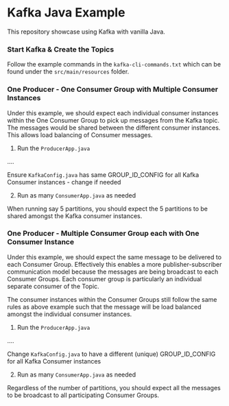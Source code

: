 # Kafka Java Example

This repository showcase using Kafka with vanilla Java.

### Start Kafka & Create the Topics

Follow the example commands in the `kafka-cli-commands.txt` which can be found under the `src/main/resources` folder.

### One Producer - One Consumer Group with Multiple Consumer Instances

Under this example, we should expect each individual consumer instances within the One Consumer Group to pick up messages from the
Kafka topic. The messages would be shared between the different consumer instances. This allows load balancing of Consumer messages.

1) Run the `ProducerApp.java`

....

Ensure `KafkaConfig.java` has same GROUP_ID_CONFIG for all Kafka Consumer instances - change if needed

2) Run as many `ConsumerApp.java` as needed

When running say 5 partitions, you should expect the 5 partitions to be shared amongst the Kafka consumer instances.



### One Producer - Multiple Consumer Group each with One Consumer Instance

Under this example, we should expect the same message to be delivered to each Consumer Group. Effectively this enables a
more publisher-subscriber communication model because the messages are being broadcast to each Consumer Groups. Each consumer group
is particularly an individual separate consumer of the Topic.

The consumer instances within the Consumer Groups still follow the same rules as above example such that the message will be
load balanced amongst the individual consumer instances.

1) Run the `ProducerApp.java`

....

Change `KafkaConfig.java` to have a different (unique) GROUP_ID_CONFIG for all Kafka Consumer instances

2) Run as many `ConsumerApp.java` as needed

Regardless of the number of partitions, you should expect all the messages to be broadcast to all participating
Consumer Groups.


